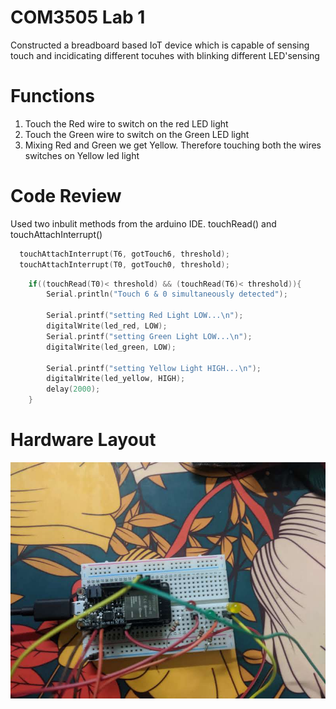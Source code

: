# COM3505 Lab 1

Constructed a breadboard based IoT device which is capable of sensing touch and incidicating different tocuhes with blinking different LED'sensing

# Functions
1. Touch the Red wire to switch on the red LED light
2. Touch the Green wire to switch on the Green LED light
3. Mixing Red and Green we get Yellow. Therefore touching both the wires switches on Yellow led light

# Code Review
Used two inbulit methods from the arduino IDE. touchRead() and touchAttachInterrupt()

```C++
  touchAttachInterrupt(T6, gotTouch6, threshold);
  touchAttachInterrupt(T0, gotTouch0, threshold);
```

```C++
    if((touchRead(T0)< threshold) && (touchRead(T6)< threshold)){
        Serial.println("Touch 6 & 0 simultaneously detected");
    
        Serial.printf("setting Red Light LOW...\n");
        digitalWrite(led_red, LOW);        
        Serial.printf("setting Green Light LOW...\n");
        digitalWrite(led_green, LOW);        

        Serial.printf("setting Yellow Light HIGH...\n");
        digitalWrite(led_yellow, HIGH);
        delay(2000);  
    }
```

# Hardware Layout

![](/TouchyThing/Images/img_1.jpg)
